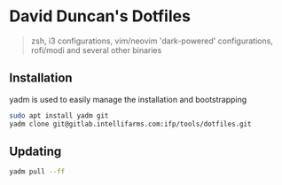 # David Duncan's Dotfiles

> zsh, i3 configurations, vim/neovim 'dark-powered' configurations, rofi/modi and several other binaries

## Installation

yadm is used to easily manage the installation and bootstrapping

```sh
sudo apt install yadm git
yadm clone git@gitlab.intellifarms.com:ifp/tools/dotfiles.git
```

## Updating

```sh
yadm pull --ff
```

